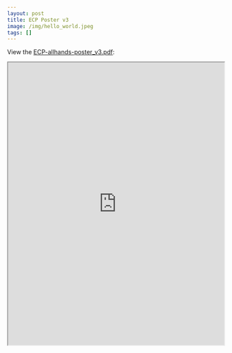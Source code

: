 ```yaml
---
layout: post
title: ECP Poster v3
image: /img/hello_world.jpeg
tags: []
---
```


View the [ECP-allhands-poster_v3.pdf](https://drive.google.com/file/d/0Bwp7F9iO0odKenE2bi1WeXdLR3c/view?usp=sharing):

<iframe src="https://docs.google.com/viewer?srcid=0Bwp7F9iO0odKenE2bi1WeXdLR3c&pid=explorer&efh=false&a=v&chrome=false&embedded=true" width="100%" height="660px"></iframe>

